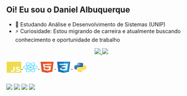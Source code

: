 ## Oi! Eu sou o Daniel Albuquerque 

- 🌱 Estudando Análise e Desenvolvimento de Sistemas (UNIP)
- ⚡ Curiosidade: Estou migrando de carreira e atualmente buscando conhecimento e oportunidade de trabalho


<div align="center">
  <a href="https://github.com/DaniellAlbuquerque">
  <img height="180em" src="https://github-readme-stats.vercel.app/api?username=DaniellAlbuquerque&show_icons=true&theme=dark&include_all_commits=true&count_private=true"/>
  <img height="180em" src="https://github-readme-stats.vercel.app/api/top-langs/?username=DaniellAlbuquerque&layout=compact&langs_count=7&theme=dark"/>
</div>


 <div style="display: inline_block"><br>
   <img align="center" alt="Daniel-Js" height="30" width="40" src="https://raw.githubusercontent.com/devicons/devicon/master/icons/javascript/javascript-plain.svg">
   <img align="center" alt="Daniel-React" height="30" width="40" src="https://raw.githubusercontent.com/devicons/devicon/master/icons/react/react-original.svg">
   <img align="center" alt="Daniel-HTML" height="30" width="40" src="https://raw.githubusercontent.com/devicons/devicon/master/icons/html5/html5-original.svg">
   <img align="center" alt="Daniel-CSS" height="30" width="40" src="https://raw.githubusercontent.com/devicons/devicon/master/icons/css3/css3-original.svg">
    <img align="center" alt="Rafa-Python" height="30" width="40" src="https://raw.githubusercontent.com/devicons/devicon/master/icons/python/python-original.svg">
  </div>
  
  ##
  
  
  <div> 
    <a href="https://instagram.com/daniell_j95" target="_blank"><img src="https://img.shields.io/badge/-Instagram-%23E4405F?style=for-the-badge&logo=instagram&logoColor=white" target="_blank"></a>
   <a href="https://discord.gg/Danielgtr#7671" target="_blank"><img src="https://img.shields.io/badge/Discord-7289DA?style=for-the-badge&logo=discord&logoColor=white" target="_blank"></a>
    <a href = "mailto:danieljca3@gmail.com"><img src=https://img.shields.io/badge/Gmail-D14836?style=for-the-badge&logo=gmail&logoColor=white></a>
    <a href="https://linkedin.com/in/daniel-albuquerque-80308618a/" target="_blank"><img src=https://img.shields.io/badge/LinkedIn-0077B5?style=for-the-badge&logo=linkedin&logoColor=white></a>
</div>

